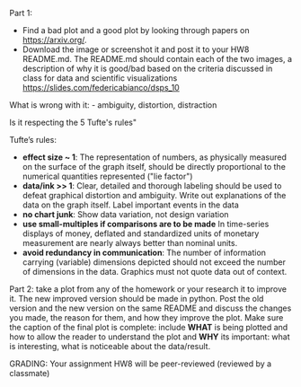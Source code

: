 Part 1: 
  - Find a bad plot and a good plot by looking through papers on https://arxiv.org/.
  - Download the image or screenshot it and post it to your HW8 README.md. 
The README.md should contain each of the two images, a description of why it is good/bad based on the criteria discussed in class for data and scientific visualizations https://slides.com/federicabianco/dsps_10

What is wrong with it: - ambiguity, distortion, distraction

Is it respecting the 5 Tufte's rules" 

Tufte’s rules:

- **effect size ~ 1**: The representation of numbers, as physically measured on the surface of the graph itself, should be directly proportional to the numerical quantities represented   ("lie factor")                                                                                                                          
- **data/ink >> 1**: Clear, detailed and thorough labeling should be used to defeat graphical distortion and ambiguity.  Write out explanations of the data on the graph itself.  Label important events in the data                                                                             
- **no chart junk**: Show data variation, not design variation                                                                                
- **use small-multiples if comparisons are to be made** In time-series displays of money, deflated and standardized units of monetary measurement are nearly always better than nominal units.                                                                                                                                
- **avoid redundancy in communication**: The number of information carrying (variable) dimensions depicted should not exceed the number of dimensions in the data. Graphics must not quote data out of context.


Part 2: take a plot from any of the homework or your research it to improve it. The new improved version should be made in python. 
Post the old version and the new version on the same README and discuss the changes you made, the reason for them, and how they improve the plot. 
Make sure the caption of the final plot is complete: include **WHAT** is being plotted and how to allow the reader to understand the plot and **WHY** its important: what is interesting, what is noticeable about the data/result.

GRADING: Your assignment HW8 will be peer-reviewed (reviewed by a classmate)
